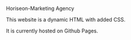 Horiseon-Marketing Agency  

This website is a dynamic HTML with added CSS.

It is currently hosted on Github Pages.
